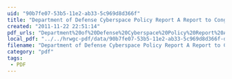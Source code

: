 ```yaml
---
uid: "90b7fe07-53b5-11e2-ab33-5c969d8d366f"
title: "Department of Defense Cyberspace Policy Report A Report to Congress Pursuant to the National Defense Authorization Act for Fiscal Year 2011, Section 934 November 2011"
created: "2011-11-22 22:51:14"
pdf_urls: "Department%20of%20Defense%20Cyberspace%20Policy%20Report%20A%20Report%20to%20Congress%20Pursuant%20to%20the%20National%20Defense%20Authorization%20Act%20for%20Fiscal%20Year%202011,%20Section%20934%20November%202011.resources/NDAA%20Section%20934%20Report_For%20webpage.pdf"
local_pdf: "../../hrwgc-pdf/data/90b7fe07-53b5-11e2-ab33-5c969d8d366f-department-of-defense-cyberspace-policy-report-a-report-to-congress-pursuant-to-the-national-defense-authorization-act-for-fiscal-year-2011-section-934-november-2011.pdf"
filename: "Department of Defense Cyberspace Policy Report A Report to Congress Pursuant to the National Defense Authorization Act for Fiscal Year 2011, Section 934 November 2011.html"
category: "pdf"
tags: 
 - PDF
---
```

